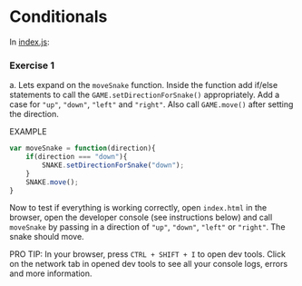 # Conditionals

In [index.js](../src/index.js):

### Exercise 1

a. Lets expand on the `moveSnake` function. Inside the function add if/else statements to call the `GAME.setDirectionForSnake()` appropriately. Add a case for `"up"`, `"down"`, `"left"` and `"right"`. Also call `GAME.move()` after setting the direction.

EXAMPLE
```javascript
var moveSnake = function(direction){
    if(direction === "down"){
        SNAKE.setDirectionForSnake("down");
    }
    SNAKE.move();
}
```

Now to test if everything is working correctly, open `index.html` in the browser, open the developer console (see instructions below) and call `moveSnake` by passing in a direction of `"up"`, `"down"`, `"left"` or `"right"`. The snake should move.

PRO TIP: In your browser, press `CTRL + SHIFT + I` to open dev tools. Click on the network tab in opened dev tools to see all your console logs, errors and more information.